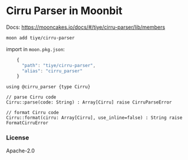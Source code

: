 # Cirru Parser in Moonbit

Docs: https://mooncakes.io/docs/#/tiye/cirru-parser/lib/members

```bash
moon add tiye/cirru-parser
```

import in `moon.pkg.json`:

```js
    {
      "path": "tiye/cirru-parser",
      "alias": "cirru_parser"
    }
```

```moonbit
using @cirru_parser {type Cirru}

// parse Cirru code
Cirru::parse(code: String) : Array[Cirru] raise CirruParseError

// format Cirru code
Cirru::format(cirru: Array[Cirru], use_inline=false) : String raise FormatCirruError
```

### License

Apache-2.0
